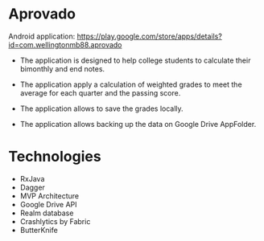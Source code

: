 # Aprovado

Android application: https://play.google.com/store/apps/details?id=com.wellingtonmb88.aprovado

* The application is designed to help college students to calculate their bimonthly and end notes.
  
* The application apply a calculation of weighted grades to meet the average for each quarter and the passing score.

* The application allows to save the grades locally.

* The application allows backing up the data on Google Drive AppFolder.

# Technologies

* RxJava
* Dagger
* MVP Architecture
* Google Drive API
* Realm database
* Crashlytics by Fabric
* ButterKnife
